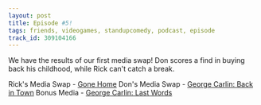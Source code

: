 ```yaml
---
layout: post
title: Episode #5!
tags: friends, videogames, standupcomedy, podcast, episode
track_id: 309104166
---
```


We have the results of our first media swap! Don scores a find in buying back his childhood, while Rick can't catch a break.

Rick's Media Swap - [Gone Home](gonehome.game/)
Don's Media Swap - [George Carlin: Back in Town](www.amazon.com/George-Carlin-Bac…0DBXTC/ref=sr_1_1)
Bonus Media - [George Carlin: Last Words](www.amazon.com/Last-Words-George…191107/ref=sr_1_2)
